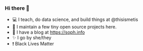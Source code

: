 ### Hi there 👋

- :computer: I teach, do data science, and build things at @thisismetis
- :dancer: I maintain a few tiny open source projects here.
- :notebook: I have a blog at https://soph.info
- :sparkles: I go by she/they
- :heavy_exclamation_mark: Black Lives Matter


